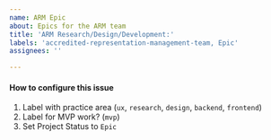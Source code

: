 ```yaml
---
name: ARM Epic
about: Epics for the ARM team
title: 'ARM Research/Design/Development:'
labels: 'accredited-representation-management-team, Epic'
assignees: ''

---
```


#### How to configure this issue
1. Label with practice area (`ux`, `research`, `design`, `backend`, `frontend`)
2. Label for MVP work? (`mvp`)
3. Set Project Status to `Epic`
